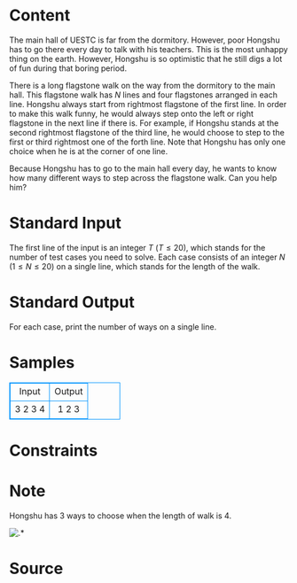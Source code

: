 
# Content

The main hall of UESTC is far from the dormitory. However, poor Hongshu has to go there every day to talk with his teachers. This is the most unhappy thing on the earth. However, Hongshu is so optimistic that he still digs a lot of fun during that boring period.

There is a long flagstone walk on the way from the dormitory to the main hall. This flagstone walk has $N$ lines and four flagstones arranged in each line. Hongshu always start from rightmost flagstone of the first line. In order to make this walk funny, he would always step onto the left or right flagstone in the next line if there is. For example, if Hongshu stands at the second rightmost flagstone of the third line, he would choose to step to the first or third rightmost one of the forth line. Note that Hongshu has only one choice when he is at the corner of one line.

Because Hongshu has to go to the main hall every day, he wants to know how many different ways to step across the flagstone walk. Can you help him?

# Standard Input

The first line of the input is an integer $T$ ($T \leq 20$), which stands for the number of test cases you need to solve.
Each case consists of an integer $N$ ($1\leq N\leq 20$) on a single line, which stands for the length of the walk.

# Standard Output

For each case, print the number of ways on a single line.

# Samples

<style>
        table,table tr th, table tr td { border:1px solid #0094ff; }
        table { width: 200px; min-height: 25px; line-height: 25px; text-align: center; border-collapse: collapse;}   
    </style>
<table>
	<tr>
		<td>Input</td>
		<td>Output</td>
	</tr>
<tr><td>3
2
3
4</td><td>1
2
3</td></tr></table>


# Constraints



# Note

Hongshu has $3$ ways to choose when the length of walk is $4$.

![.*](/source/lutece/flagstone-walk/img/aHR0cHM6Ly9hY20udWVzdGMuZWR1LmNuL21lZGlhL2ltYWdlL3Byb2JsZW0vOTkvMjAxNDAxMjkwMDE2MjIyMTEyLnBuZw==.png)

# Source


